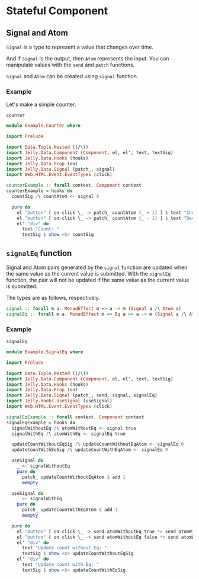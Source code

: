 # Stateful Component

## Signal and Atom

`Signal` is a type to represent a value that changes over time.

And if `Signal` is the output, then `Atom` represents the input.
You can manipulate values with the `send` and `patch` functions.

`Signal` and `Atom` can be created using `signal` function.

### Example

Let's make a simple counter.

```preview
counter
```

```purescript
module Example.Counter where

import Prelude

import Data.Tuple.Nested ((/\))
import Jelly.Data.Component (Component, el, el', text, textSig)
import Jelly.Data.Hooks (hooks)
import Jelly.Data.Prop (on)
import Jelly.Data.Signal (patch_, signal)
import Web.HTML.Event.EventTypes (click)

counterExample :: forall context. Component context
counterExample = hooks do
  countSig /\ countAtom <- signal 0

  pure do
    el "button" [ on click \_ -> patch_ countAtom (_ + 1) ] $ text "Increment"
    el "button" [ on click \_ -> patch_ countAtom (_ - 1) ] $ text "Decrement"
    el' "div" do
      text "Count: "
      textSig $ show <$> countSig

```

## `signalEq` function

Signal and Atom pairs generated by the `signal` function are updated when the same value as the current value is submitted.
With the `signalEq` function, the pair will not be updated if the same value as the current value is submitted.

The types are as follows, respectively.

```purescript
signal :: forall m a. MonadEffect m => a -> m (Signal a /\ Atom a)
signalEq :: forall m a. MonadEffect m => Eq a => a -> m (Signal a /\ Atom a)
```

### Example

```preview
signalEq
```

```purescript
module Example.SignalEq where

import Prelude

import Data.Tuple.Nested ((/\))
import Jelly.Data.Component (Component, el, el', text, textSig)
import Jelly.Data.Hooks (hooks)
import Jelly.Data.Prop (on)
import Jelly.Data.Signal (patch_, send, signal, signalEq)
import Jelly.Hooks.UseSignal (useSignal)
import Web.HTML.Event.EventTypes (click)

signalEqExample :: forall context. Component context
signalEqExample = hooks do
  signalWithoutEq /\ atomWithoutEq <- signal true
  signalWithEq /\ atomWithEq <- signalEq true

  updateCountWithoutEqSig /\ updateCountWithoutEqAtom <- signalEq 0
  updateCountWithEqSig /\ updateCountWithEqAtom <- signalEq 0

  useSignal do
    _ <- signalWithoutEq
    pure do
      patch_ updateCountWithoutEqAtom $ add 1
      mempty

  useSignal do
    _ <- signalWithEq
    pure do
      patch_ updateCountWithEqAtom $ add 1
      mempty

  pure do
    el "button" [ on click \_ -> send atomWithoutEq true *> send atomWithEq true ] $ text "True"
    el "button" [ on click \_ -> send atomWithoutEq false *> send atomWithEq false ] $ text "False"
    el' "div" do
      text "Update count without Eq: "
      textSig $ show <$> updateCountWithoutEqSig
    el' "div" do
      text "Update count with Eq: "
      textSig $ show <$> updateCountWithEqSig
```
